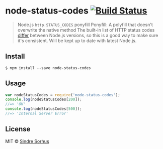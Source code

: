 # node-status-codes [![Build Status](https://travis-ci.org/sindresorhus/node-status-codes.svg?branch=master)](https://travis-ci.org/sindresorhus/node-status-codes)
> Node.js `http.STATUS_CODES` ponyfill
> Ponyfill: A polyfill that doesn't overwrite the native method
The built-in list of HTTP status codes [differ](https://github.com/nodejs/io.js/commit/8be6060020) between Node.js versions, so this is a good way to make sure it's consistent. Will be kept up to date with latest Node.js.
## Install
```
$ npm install --save node-status-codes
```
## Usage
```js
var nodeStatusCodes = require('node-status-codes');
console.log(nodeStatusCodes[200]);
//=> 'OK'
console.log(nodeStatusCodes[500]);
//=> 'Internal Server Error'
```
## License
MIT © [Sindre Sorhus](http://sindresorhus.com)
